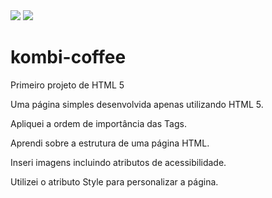 <img src="https://encrypted-tbn0.gstatic.com/images?q=tbn:ANd9GcQ_YAOiOiWTUsBKcJVrHVnCmMBU4eyfiSQPPiSBxkazURX4eBH785JvX3iDibthL7zHi38&usqp=CAU">
<img src="https://i.postimg.cc/wvdG4fZs/logo-kombi-coffee.png">

# kombi-coffee
Primeiro projeto de HTML 5
<p> Uma página simples desenvolvida apenas utilizando HTML 5.</p>
<p>Apliquei a ordem de importância das Tags.</p>
<p>Aprendi sobre a estrutura de uma página HTML.</p>
<p>Inseri imagens incluindo atributos de acessibilidade.</p>
<p>Utilizei o atributo Style para personalizar a página.</p>
